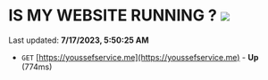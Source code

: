 # IS MY WEBSITE RUNNING ? [![](https://img.shields.io/static/v1?label=Sponsor&message=%E2%9D%A4&logo=GitHub&color=%23fe8e86)](https://github.com/sponsors/<username>)

Last updated: **7/17/2023, 5:50:25 AM**

- `GET` [https://youssefservice.me](https://youssefservice.me) - **Up** (774ms)
